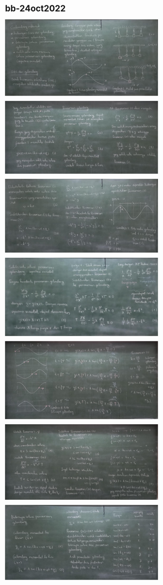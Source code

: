 # bb-24oct2022

![](../img/bb-24oct2022-1.jpg)

![](../img/bb-24oct2022-2.jpg)

![](../img/bb-24oct2022-3.jpg)

![](../img/bb-24oct2022-4.jpg)

![](../img/bb-24oct2022-5.jpg)

![](../img/bb-24oct2022-6.jpg)

![](../img/bb-24oct2022-7.jpg)